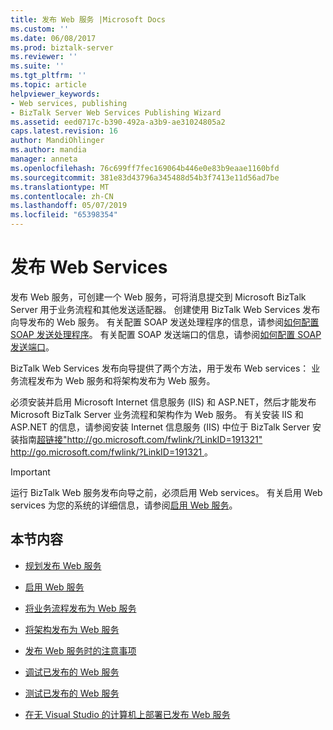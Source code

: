 ```yaml
---
title: 发布 Web 服务 |Microsoft Docs
ms.custom: ''
ms.date: 06/08/2017
ms.prod: biztalk-server
ms.reviewer: ''
ms.suite: ''
ms.tgt_pltfrm: ''
ms.topic: article
helpviewer_keywords:
- Web services, publishing
- BizTalk Server Web Services Publishing Wizard
ms.assetid: eed0717c-b390-492a-a3b9-ae31024805a2
caps.latest.revision: 16
author: MandiOhlinger
ms.author: mandia
manager: anneta
ms.openlocfilehash: 76c699ff7fec169064b446e0e83b9eaae1160bfd
ms.sourcegitcommit: 381e83d43796a345488d54b3f7413e11d56ad7be
ms.translationtype: MT
ms.contentlocale: zh-CN
ms.lasthandoff: 05/07/2019
ms.locfileid: "65398354"
---
```

# <a name="publishing-web-services"></a>发布 Web Services
发布 Web 服务，可创建一个 Web 服务，可将消息提交到 Microsoft BizTalk Server 用于业务流程和其他发送适配器。 创建使用 BizTalk Web Services 发布向导发布的 Web 服务。 有关配置 SOAP 发送处理程序的信息，请参阅[如何配置 SOAP 发送处理程序](../core/how-to-configure-a-soap-send-handler.md)。 有关配置 SOAP 发送端口的信息，请参阅[如何配置 SOAP 发送端口](../core/how-to-configure-a-soap-send-port.md)。  
  
 BizTalk Web Services 发布向导提供了两个方法，用于发布 Web services： 业务流程发布为 Web 服务和将架构发布为 Web 服务。  
  
 必须安装并启用 Microsoft Internet 信息服务 (IIS) 和 ASP.NET，然后才能发布 Microsoft BizTalk Server 业务流程和架构作为 Web 服务。 有关安装 IIS 和 ASP.NET 的信息，请参阅安装 Internet 信息服务 (IIS) 中位于 BizTalk Server 安装指南[超链接"http://go.microsoft.com/fwlink/?LinkID=191321" http://go.microsoft.com/fwlink/?LinkID=191321 ](http://go.microsoft.com/fwlink/?LinkID=191321)。  
  
> [!IMPORTANT]
>  运行 BizTalk Web 服务发布向导之前，必须启用 Web services。 有关启用 Web services 为您的系统的详细信息，请参阅[启用 Web 服务](../core/enabling-web-services.md)。  
  
## <a name="in-this-section"></a>本节内容  
  
-   [规划发布 Web 服务](../core/planning-for-publishing-web-services2.md)  
  
-   [启用 Web 服务](../core/enabling-web-services.md)  
  
-   [将业务流程发布为 Web 服务](../core/publishing-an-orchestration-as-a-web-service.md)  
  
-   [将架构发布为 Web 服务](../core/publishing-schemas-as-a-web-service.md)  
  
-   [发布 Web 服务时的注意事项](../core/considerations-when-publishing-web-services.md)  
  
-   [调试已发布的 Web 服务](../core/debugging-published-web-services.md)  
  
-   [测试已发布的 Web 服务](../core/testing-published-web-services.md)  
  
-   [在无 Visual Studio 的计算机上部署已发布 Web 服务](../core/deploying-published-web-services-on-a-non-visual-studio-computer.md)